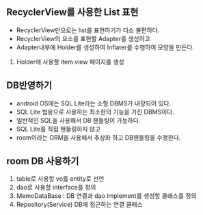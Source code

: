 ## RecyclerView를 사용한 List 표현

* RecyclerView만으로는 list를 표현하기가 다소 불편하다.
* RecyclerView의 요소를 표현할 Adapter를 생성하고
* Adapter내부에 Holder를 생성하여 Inflater를 수행하여 모양을 만든다.

1. Holder에 사용할 item view 페이지를 생성

## DB반영하기
* android OS에는 SQL Lite라는 소형 DBMS가 내장되어 있다.
* SQL Lite 범용으로 사용하는 최소한의 기능을 가진 DBMS이다.
* 일반적인 SQL을 사용해서 DB 핸들링이 가능하다.
* SQL Lite를 직접 핸들링하지 않고 
* room이라는 ORM을 사용해서 추상화 하고 DB핸들링을 수행한다.

## room DB 사용하기
1. table로 사용할 vo를 entity로 선언
2. dao로 사용할 interface를 정의
3. MemoDataBase : DB 연결과 dao Implement를 생성할 클래스를 정의
4. Repository(Service) DB에 접근하는 연결 클래스